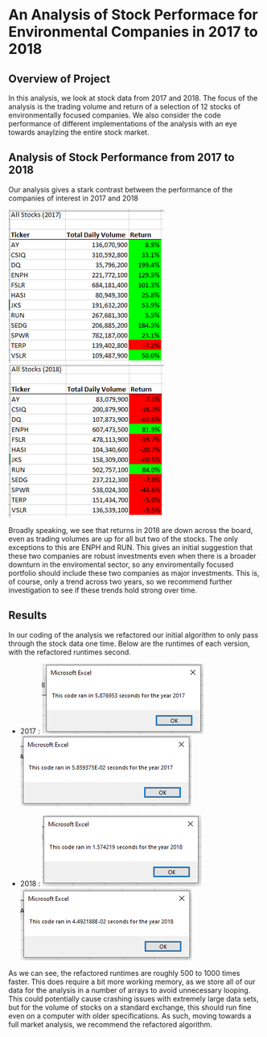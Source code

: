 # An Analysis of Stock Performace for Environmental Companies in 2017 to 2018

## Overview of Project

In this analysis, we look at stock data from 2017 and 2018. The focus of the analysis is the trading volume and return of a selection of 12 stocks of environmentally focused companies. We also consider the code performance of different implementations of the analysis with an eye towards anaylzing the entire stock market.

## Analysis of Stock Performance from 2017 to 2018

Our analysis gives a stark contrast between the performance of the companies of interest in 2017 and 2018

![](https://raw.githubusercontent.com/SecretDoves3000/stock-analysis/main/Resources/2017_analysis.PNG) 
![](https://raw.githubusercontent.com/SecretDoves3000/stock-analysis/main/Resources/2018_analysis.PNG)

Broadly speaking, we see that returns in 2018 are down across the board, even as trading volumes are up for all but two of the stocks. The only exceptions to this are ENPH and RUN. This gives an initial suggestion that these two companies are robust investments even when there is a broader downturn in the enviromental sector, so any enviromentally focused portfolio should include these two companies as major investments. This is, of course, only a trend across two years, so we recommend further investigation to see if these trends hold strong over time. 

## Results

In our coding of the analysis we refactored our initial algorithm to only pass through the stock data one time. Below are the runtimes of each version, with the refactored runtimes second.

- 2017 : ![](https://raw.githubusercontent.com/SecretDoves3000/stock-analysis/main/Resources/VBA_Challenge_2017_unfactored.PNG) 
![](https://raw.githubusercontent.com/SecretDoves3000/stock-analysis/main/Resources/VBA_Challenge_2017.PNG)

- 2018 : ![](https://raw.githubusercontent.com/SecretDoves3000/stock-analysis/main/Resources/VBA_Challenge_2018_unfactored.PNG) 
![](https://raw.githubusercontent.com/SecretDoves3000/stock-analysis/main/Resources/VBA_Challenge_2018.PNG)

As we can see, the refactored runtimes are roughly 500 to 1000 times faster. This does require a bit more working memory, as we store all of our data for the analysis in a number of arrays to avoid unnecessary looping. This could potentially cause crashing issues with extremely large data sets, but for the volume of stocks on a standard exchange, this should run fine even on a computer with older specifications. As such, moving towards a full market analysis, we recommend the refactored algorithm.
